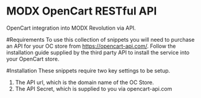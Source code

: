 # MODX OpenCart RESTful API
OpenCart integration into MODX Revolution via API. 

#Requirements
To use this collection of snippets you will need to purchase an API for your OC store from https://opencart-api.com/. Follow the installation guide supplied by the third party API to install the service into your OpenCart store.

#Installation
These snippets require two key settings to be setup. 

1. The API url, which is the domain name of the OC Store. 
2. The API Secret, which is supplied to you via opencart-api.com

